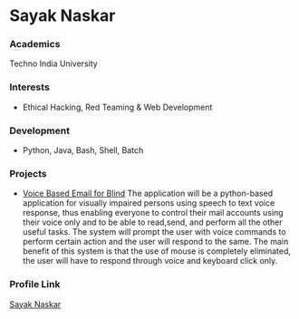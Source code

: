 # Sayak Naskar

### Academics

Techno India University

### Interests

- Ethical Hacking, Red Teaming & Web Development

### Development

- Python, Java, Bash, Shell, Batch

### Projects

- [Voice Based Email for Blind](https://github.com/hacky1997/voice-based-email-for-blind) The application will be a python-based application for visually impaired persons using speech to text voice response, thus enabling everyone to control their mail accounts using their voice only and to be able to read,send, and perform all the other useful tasks. The system will prompt the user with voice commands to perform certain action and the user will respond to the same. The main benefit of this system is that the use of mouse is completely eliminated, the user will have to respond through voice and keyboard click only.

### Profile Link

[Sayak Naskar](https://www.github.com/hacky1997)

